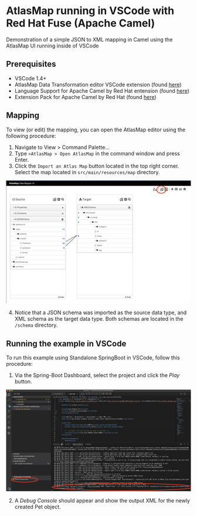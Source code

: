 AtlasMap running in VSCode with Red Hat Fuse (Apache Camel)
====================================

Demonstration of a simple JSON to XML mapping in Camel using the AtlasMap UI running inside of VSCode

## Prerequisites

- VSCode 1.4+
- AtlasMap Data Transformation editor VSCode extension (found [here](https://marketplace.visualstudio.com/items?itemName=redhat.atlasmap-viewer))
- Language Support for Apache Camel by Red Hat entension (found [here](https://marketplace.visualstudio.com/items?itemName=redhat.vscode-apache-camel))
- Extension Pack for Apache Camel by Red Hat (found [here](https://marketplace.visualstudio.com/items?itemName=redhat.apache-camel-extension-pack))

## Mapping

To view (or edit) the mapping, you can open the AtlasMap editor using the following procedure:

1. Navigate to View > Command Palette...
2. Type `>AtlasMap > Open AtlasMap` in the command window and press Enter.
3. Click the `Import an Atlas Map` button located in the top right corner.  Select the map located in `src/main/resources/map` directory.

![](images/import-map.png "Import Map")

4. Notice that a JSON schema was imported as the source data type, and XML schema as the target data type.  Both schemas are located in the `/schema` directory.

## Running the example in VSCode

To run this example using Standalone SpringBoot in VSCode, follow this procedure:

1. Via the Spring-Boot Dashboard, select the project and click the *Play* button.

![](images/spring-boot-dash.png "SpringBoot Dashboard")

2. A *Debug Console* should appear and show the output XML for the newly created Pet object.